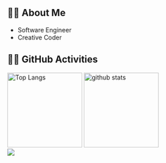 ## 👩‍💻 About Me

- Software Engineer
- Creative Coder

## 🏃‍♀️ GitHub Activities

<div align="left"> 
  <img alt="Top Langs" height="170px" src="https://github-readme-stats.vercel.app/api?username=ksbmyk&layout=compact" />
  <img alt="github stats" height="170px" src="https://github-readme-stats.vercel.app/api/top-langs/?username=ksbmyk&layout=compact" />
</div>

<img src="https://github-profile-trophy.vercel.app/?username=ksbmyk&theme=juicyfresh&no-bg=true&column=9" />


<!--
**ksbmyk/ksbmyk** is a ✨ _special_ ✨ repository because its `README.md` (this file) appears on your GitHub profile.

Here are some ideas to get you started:

- 🔭 I’m currently working on ...
- 🌱 I’m currently learning ...
- 👯 I’m looking to collaborate on ...
- 🤔 I’m looking for help with ...
- 💬 Ask me about ...
- 📫 How to reach me: ...
- 😄 Pronouns: ...
- ⚡ Fun fact: ...
-->
